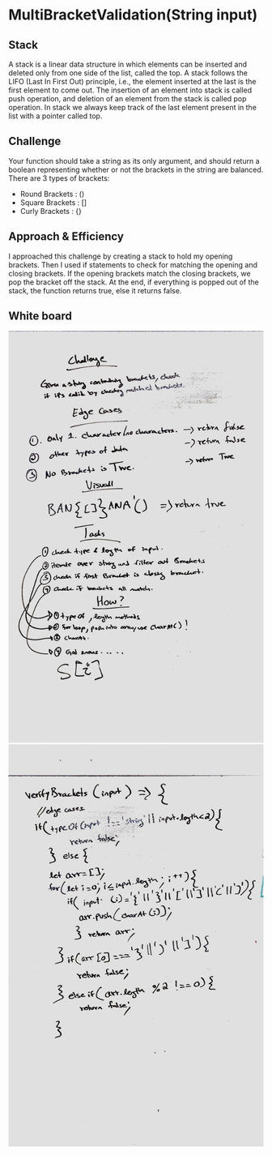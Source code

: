  # MultiBracketValidation(String input)

## Stack
 A stack is a linear data structure in which elements can be inserted and deleted only from one side of the list, called the top. A stack follows the LIFO (Last In First Out) principle, i.e., the element inserted at the last is the first element to come out. The insertion of an element into stack is called push operation, and deletion of an element from the stack is called pop operation. In stack we always keep track of the last element present in the list with a pointer called top.

 ## Challenge
 
Your function should take a string as its only argument, and should return a boolean representing whether or not the brackets in the string are balanced. There are 3 types of brackets:

* Round Brackets : ()
* Square Brackets : []
* Curly Brackets : {}
 

## Approach & Efficiency
I approached this challenge by creating a stack to hold my opening brackets. Then I used if statements to check for matching the opening and closing brackets. If the opening brackets match the closing brackets, we pop the bracket off the stack. At the end, if everything is popped out of the stack, the function returns true, else it returns false.
## White board

![Image](assets/IMG-0033.JPG)
![Image](assets/IMG-0034.JPG)